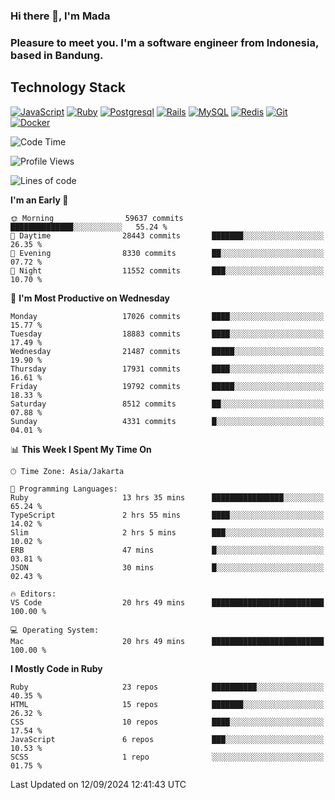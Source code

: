 ### Hi there 👋, I'm Mada
### Pleasure to meet you. I'm a software engineer from Indonesia, based in Bandung.

## Technology Stack

[![JavaScript](https://img.shields.io/badge/-JavaScript-%23F7DF1C?style=flat-square&logo=javascript&logoColor=000000&labelColor=%23F7DF1C&color=%23FFCE5A)](https://www.javascript.com/)
[![Ruby](https://img.shields.io/badge/Ruby-CC342D?style=flat-square&logo=ruby&logoColor=white)](https://www.ruby-lang.org/en/)
[![Postgresql](https://img.shields.io/badge/PostgreSQL-316192?style=flat-square&logo=postgresql&logoColor=ffffff)](https://www.postgresql.org/)
[![Rails](https://img.shields.io/badge/Ruby_on_Rails-CC0000?style=flat-square&logo=ruby-on-rails&logoColor=white)](https://rubyonrails.org/)
[![MySQL](https://img.shields.io/badge/-MySQL-4479A1?style=flat-square&logo=MySQL&logoColor=ffffff)](https://www.mysql.com/)
[![Redis](https://img.shields.io/badge/-Redis-DC382D?style=flat-square&logo=Redis&logoColor=ffffff)](https://redis.io/)
[![Git](https://img.shields.io/badge/-Git-%23F05032?style=flat-square&logo=git&logoColor=%23ffffff)](https://git-scm.com/)
[![Docker](https://img.shields.io/badge/-Docker-2496ED?style=flat-square&logo=docker&logoColor=ffffff)](https://www.docker.com/)
<!--
**madaarya/madaarya** is a ✨ _special_ ✨ repository because its `README.md` (this file) appears on your GitHub profile.

Here are some ideas to get you started:

- 🔭 I’m currently working on ...
- 🌱 I’m currently learning ...
- 👯 I’m looking to collaborate on ...
- 🤔 I’m looking for help with ...
- 💬 Ask me about ...
- 📫 How to reach me: ...
- 😄 Pronouns: ...
- ⚡ Fun fact: ...
-->
<!--START_SECTION:waka-->
![Code Time](http://img.shields.io/badge/Code%20Time-6%2C446%20hrs%207%20mins-blue)

![Profile Views](http://img.shields.io/badge/Profile%20Views-0-blue)

![Lines of code](https://img.shields.io/badge/From%20Hello%20World%20I%27ve%20Written-45.9%20million%20lines%20of%20code-blue)

**I'm an Early 🐤** 

```text
🌞 Morning                59637 commits       ██████████████░░░░░░░░░░░   55.24 % 
🌆 Daytime                28443 commits       ███████░░░░░░░░░░░░░░░░░░   26.35 % 
🌃 Evening                8330 commits        ██░░░░░░░░░░░░░░░░░░░░░░░   07.72 % 
🌙 Night                  11552 commits       ███░░░░░░░░░░░░░░░░░░░░░░   10.70 % 
```
📅 **I'm Most Productive on Wednesday** 

```text
Monday                   17026 commits       ████░░░░░░░░░░░░░░░░░░░░░   15.77 % 
Tuesday                  18883 commits       ████░░░░░░░░░░░░░░░░░░░░░   17.49 % 
Wednesday                21487 commits       █████░░░░░░░░░░░░░░░░░░░░   19.90 % 
Thursday                 17931 commits       ████░░░░░░░░░░░░░░░░░░░░░   16.61 % 
Friday                   19792 commits       █████░░░░░░░░░░░░░░░░░░░░   18.33 % 
Saturday                 8512 commits        ██░░░░░░░░░░░░░░░░░░░░░░░   07.88 % 
Sunday                   4331 commits        █░░░░░░░░░░░░░░░░░░░░░░░░   04.01 % 
```


📊 **This Week I Spent My Time On** 

```text
🕑︎ Time Zone: Asia/Jakarta

💬 Programming Languages: 
Ruby                     13 hrs 35 mins      ████████████████░░░░░░░░░   65.24 % 
TypeScript               2 hrs 55 mins       ████░░░░░░░░░░░░░░░░░░░░░   14.02 % 
Slim                     2 hrs 5 mins        ███░░░░░░░░░░░░░░░░░░░░░░   10.02 % 
ERB                      47 mins             █░░░░░░░░░░░░░░░░░░░░░░░░   03.81 % 
JSON                     30 mins             █░░░░░░░░░░░░░░░░░░░░░░░░   02.43 % 

🔥 Editors: 
VS Code                  20 hrs 49 mins      █████████████████████████   100.00 % 

💻 Operating System: 
Mac                      20 hrs 49 mins      █████████████████████████   100.00 % 
```

**I Mostly Code in Ruby** 

```text
Ruby                     23 repos            ██████████░░░░░░░░░░░░░░░   40.35 % 
HTML                     15 repos            ███████░░░░░░░░░░░░░░░░░░   26.32 % 
CSS                      10 repos            ████░░░░░░░░░░░░░░░░░░░░░   17.54 % 
JavaScript               6 repos             ███░░░░░░░░░░░░░░░░░░░░░░   10.53 % 
SCSS                     1 repo              ░░░░░░░░░░░░░░░░░░░░░░░░░   01.75 % 
```




 Last Updated on 12/09/2024 12:41:43 UTC
<!--END_SECTION:waka-->
